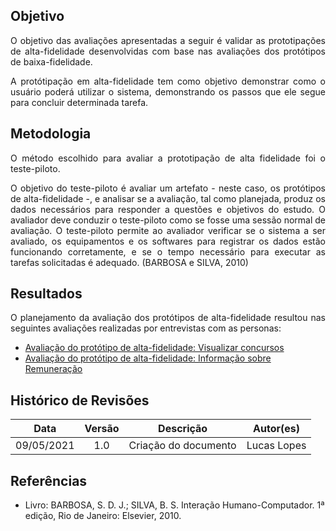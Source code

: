 ## Objetivo

<p align = "justify">O objetivo das avaliações apresentadas a seguir é validar as prototipações de alta-fidelidade desenvolvidas com base nas avaliações dos protótipos de baixa-fidelidade.</p>
<p align="justify">A protótipação em alta-fidelidade tem como objetivo demonstrar como o usuário poderá utilizar o sistema, demonstrando os passos que ele segue para concluir determinada tarefa.</p>

## Metodologia

<p align = "justify">O método escolhido para avaliar a prototipação de alta fidelidade foi o teste-piloto.</p>
<p align = "justify">O objetivo do teste-piloto é avaliar um artefato - neste caso, os protótipos de alta-fidelidade -, e analisar se a avaliação, tal como planejada, produz os dados necessários para responder a questões e objetivos do estudo. O avaliador deve conduzir o teste-piloto como se fosse uma sessão normal de avaliação. O teste-piloto permite ao avaliador verificar se o sistema a ser avaliado, os equipamentos e os softwares para registrar os dados estão funcionando corretamente, e se o tempo necessário para executar as tarefas solicitadas é adequado. (BARBOSA e SILVA, 2010)</p>
<p align = "justify"></p>
<p align = "justify"></p>

## Resultados

<p align = "justify">O planejamento da avaliação dos protótipos de alta-fidelidade  resultou nas seguintes avaliações realizadas por entrevistas com as personas:</p>

- <a href="../plan_prototipo_alta_concursos">Avaliação do protótipo de alta-fidelidade: Visualizar concursos</a>
- <a href="../plan_prototipo_alta_cargos">Avaliação do protótipo de alta-fidelidade: Informação sobre Remuneração</a>

## Histórico de Revisões

| Data | Versão |           Descrição             |    Autor(es)   |
|:----:|:------:|:-------------------------------:|:-----------:|
| 09/05/2021 | 1.0 | Criação do documento | Lucas Lopes|


## Referências

- Livro: BARBOSA, S. D. J.; SILVA, B. S. Interação Humano-Computador. 1ª edição, Rio de Janeiro: Elsevier, 2010.